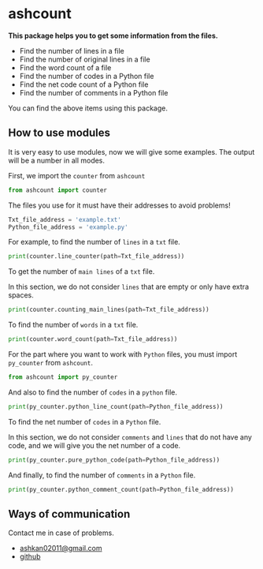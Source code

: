 
# ashcount

**This package helps you to get some information from the files.**

- Find the number of lines in a file
- Find the number of original lines in a file
- Find the word count of a file
- Find the number of codes in a Python file
- Find the net code count of a Python file
- Find the number of comments in a Python file

You can find the above items using this package.

## How to use modules
It is very easy to use modules, now we will give some examples.
The output will be a number in all modes.

First, we import the `counter` from `ashcount`
```python
from ashcount import counter
```

The files you use for it must have their addresses to avoid problems!
```python
Txt_file_address = 'example.txt'
Python_file_address = 'example.py'
```

For example, to find the number of `lines` in a `txt` file.
```python
print(counter.line_counter(path=Txt_file_address))
```

To get the number of `main lines` of a `txt` file.

In this section, we do not consider `lines` that are empty or only have extra spaces.
```python
print(counter.counting_main_lines(path=Txt_file_address))
```

To find the number of `words` in a `txt` file.
```python
print(counter.word_count(path=Txt_file_address))
```

For the part where you want to work with `Python` files, you must import `py_counter` from `ashcount`.
```python
from ashcount import py_counter
```

And also to find the number of `codes` in a `python` file.
```python
print(py_counter.python_line_count(path=Python_file_address))
```

To find the net number of `codes` in a `Python` file.

In this section, we do not consider `comments` and `lines` that do not have any code, and we will give you the net number of a code.
```python
print(py_counter.pure_python_code(path=Python_file_address))
```

And finally, to find the number of `comments` in a `Python` file.
```python
print(py_counter.python_comment_count(path=Python_file_address))
```

## Ways of communication

Contact me in case of problems.

- ashkan02011@gmail.com
- [github](https://github.com/ashkan0201)

